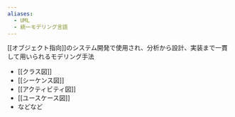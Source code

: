 ```yaml
---
aliases:
  - UML
  - 統一モデリング言語
---
```

[[オブジェクト指向]]のシステム開発で使用され、分析から設計、実装まで一貫して用いられるモデリング手法

- [[クラス図]]
- [[シーケンス図]]
- [[アクティビティ図]]
- [[ユースケース図]]
- などなど